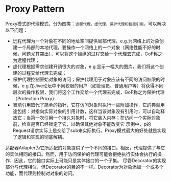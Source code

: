 # Proxy Pattern
Proxy模式即代理模式，分为四类：`远程代理，虚代理，保护代理和智能引用`。可以解决以下问题：
- 远程代理为一个对象在不同的地址空间提供局部代理，e.g.为网络上的对象创建一个局部的本地代理，要操作一个网络上的一个对象（网络性能不好的时候，问题尤其突出），可以将这个操纵的过程交给一个代理去完成，GoF称之为远程代理；
- 虚代理根据需求创建开销很大的对象，e.g.显示一幅大的图片，我们将这个创建的过程交给代理去完成；
- 保护代理控制原始对象的访问；保护代理用于对象应该有不同的访问权限的时候，e.g.在Jive论坛中不同权限的用户（如管理员、普通用户等）将获得不同层次的操作权限，我们将这个工作交给一个代理去完成，GoF称之为保护代理（Protection Proxy）
- 智能引用取代了简单的指针，它在访问对象时执行一些附加操作，它的典型用途包括：对指向实际对象的引用计数，这样当该对象没有引用时，可以自动释放它；当第一次引用一个持久对象时，将它装入内存；在访问一个实际对象前，检查是否已经锁定了它，以确保其他对象不能改变它
示例中，p的Request请求实际上是交给了sub来实际执行。Proxy模式最大的好处就是实现了逻辑和实现的彻底解耦。

适配器Adapter为它所适配的对象提供了一个不同的接口。相反，代理提供了与它的实体相同的接口。然而，用于访问保护的代理可能会拒绝执行实体会执行的操作，因此，它的接口实际上可能只是实体接口的一个子集。
尽管Decorator的实现部分与代理相似，但Decorator的目的不一样。Decorator为对象添加一个或多个功能，而代理则控制对对象的访问。
